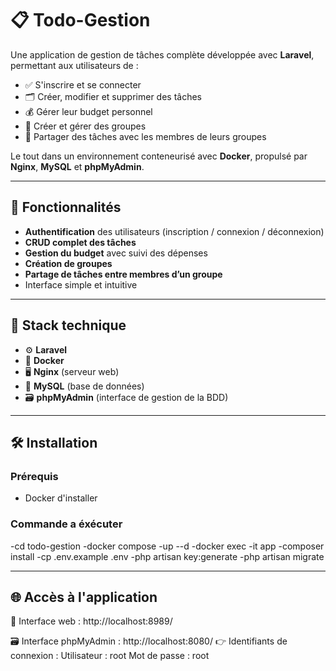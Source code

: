 # 📋 Todo-Gestion 
Une application de gestion de tâches complète développée avec **Laravel**, permettant aux utilisateurs de :

- ✅ S'inscrire et se connecter
- 🗂️ Créer, modifier et supprimer des tâches
- 💰 Gérer leur budget personnel
- 👥 Créer et gérer des groupes
- 🔄 Partager des tâches avec les membres de leurs groupes

Le tout dans un environnement conteneurisé avec **Docker**, propulsé par **Nginx**, **MySQL** et **phpMyAdmin**.

---

## 🚀 Fonctionnalités

- **Authentification** des utilisateurs (inscription / connexion / déconnexion)
- **CRUD complet des tâches**
- **Gestion du budget** avec suivi des dépenses
- **Création de groupes**
- **Partage de tâches entre membres d’un groupe**
- Interface simple et intuitive

---

## 🧰 Stack technique

- ⚙️ **Laravel**
- 🐳 **Docker**
- 🖥️ **Nginx** (serveur web)
- 🐬 **MySQL** (base de données)
- 🗃️ **phpMyAdmin** (interface de gestion de la BDD)

---

## 🛠️ Installation

### Prérequis

- Docker d'installer 

### Commande a éxécuter 

-cd todo-gestion
-docker compose -up --d
-docker exec -it app
-composer install 
-cp .env.example .env 
-php artisan key:generate
-php artisan migrate 

---

##  🌐 Accès à l'application

🔗 Interface web : http://localhost:8989/

🗃️ Interface phpMyAdmin : http://localhost:8080/
👉 Identifiants de connexion :
    Utilisateur  : root
    Mot de passe : root

